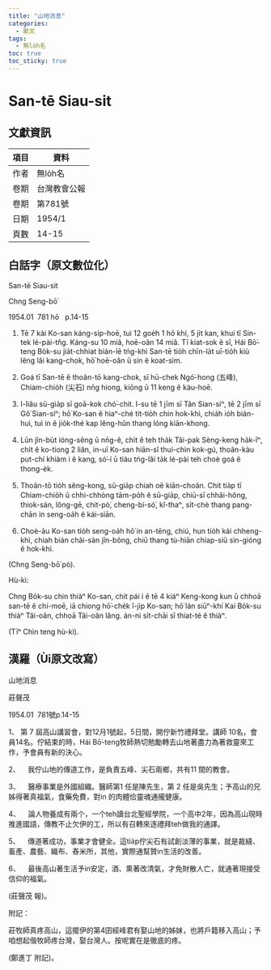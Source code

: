 ```yaml
---
title: "山地消息"
categories:
  - 散文
tags:
  - 無lo̍h名
toc: true
toc_sticky: true
---
```


# San-tē Siau-sit

## 文獻資訊

| 項目 | 資料 |
|---|---|
| 作者 | 無lo̍h名 |
| 卷期 | 台灣教會公報 |
| 卷期 | 第781號 |
| 日期 | 1954/1 |
| 頁數 | 14-15 |

## 白話字（原文數位化）

San-tē Siau-sit

Chng Seng-bō͘

1954.01  781 hō   p.14-15

1. Tē 7 kài Ko-san káng-si̍p-hoē, tuì 12 goe̍h 1 hō khí, 5 ji̍t kan, khui tī Sin-tek lé-pài-tn̂g. Káng-su 10 miâ, hoē-oân 14 miâ. Tī kiat-sok ê sî, Hái Bō͘-teng Bo̍k-su jia̍t-chhiat bián-lē tńg-khì San-tē tio̍h chīn-la̍t uī-tio̍h kiù lêng lâi kang-chok, hō͘ hoē-oân ū sin ê koat-sim.

2. Goá tī San-tē ê thoân-tō kang-chok, sī hū-chek Ngó͘-hong (五峰), Chiam-chio̍h (尖石) nn̄g hiong, kiōng ū 11 keng ê kàu-hoē.

3. I-liâu sū-gia̍p sī goā-kok chó͘-chit. I-su tē 1 jīm sī Tân Sian-siⁿ, tē 2 jīm sī Gô͘ Sian-siⁿ; hō͘ Ko-san ê hiaⁿ-ché tit-tio̍h chin hok-khì, chia̍h io̍h bián-huì, tuì in ê jio̍k-thé kap lêng-hûn thang lóng kiān-khong.

4. Lūn jîn-bu̍t ióng-sêng ū nn̄g-ê, chi̍t ê teh tha̍k Tâi-pak Sèng-keng ha̍k-īⁿ, chi̍t ê ko-tiong 2 liân, in-uī Ko-san hiān-sî thui-chìn kok-gú, thoân-kàu put-chí khiàm i ê kang, só͘-í ū tiàu tńg-lâi ta̍k lé-pài teh choè goá ê thong-e̍k.

5. Thoân-tō tio̍h sêng-kong, sū-gia̍p chiah oē kiān-choân. Chit tia̍p tī Chiam-chio̍h ū chhì-chhòng tām-po̍h ê sū-gia̍p, chiū-sī chhâi-hông, thiok-sán, lông-gē, chit-pò͘, cheng-bí-só͘, kî-thaⁿ, si̍t-chè thang pang-chān in seng-oa̍h ê kái-siān.

6. Choè-āu Ko-san tio̍h seng-oa̍h hō͘ in an-tēng, chiú, hun tio̍h kái chheng-khì, chiah bián châi-sàn jîn-bông, chiū thang tù-hiān chiap-siū sìn-gióng ê hok-khì.

(Chng Seng-bō͘ pò).

Hù-kì:

Chng Bo̍k-su chin thiàⁿ Ko-san, chit pái i ê tē 4 kiáⁿ Keng-kong kun ū chhoā san-tē ê chí-moē, iā chiong hō͘-che̍k î-ji̍p Ko-san; hō͘ lán siūⁿ-khí Kai Bo̍k-su thiàⁿ Tâi-oân, chhoā Tâi-oân lâng. án-ni si̍t-chāi sī thiat-té ê thiàⁿ.

(Tīⁿ Chìn teng hù-kì).

## 漢羅（Ùi原文改寫）

山地消息

莊聲茂

1954.01  781號p.14-15

1、 第 7 屆高山講習會，對12月1號起，5日間，開佇新竹禮拜堂。講師 10名，會員14名。佇結束的時，Hái Bō͘-teng牧師熱切勉勵轉去山地著盡力為著救靈來工作，予會員有新的決心。

2、    我佇山地的傳道工作，是負責五峰、尖石兩鄉，共有11 間的教會。

3、    醫療事業是外國組織。醫師第1 任是陳先生，第 2 任是吳先生；予高山的兄姊得著真福氣，食藥免費，對in 的肉體佮靈魂通攏健康。

4、    論人物養成有兩个，一个teh讀台北聖經學院，一个高中2年，因為高山現時推進國語，傳教不止欠伊的工，所以有召轉來逐禮拜teh做我的通譯。

5、    傳道著成功，事業才會健全。這tia̍p佇尖石有試創淡薄的事業，就是裁縫、畜產、農藝、織布、舂米所，其他，實際通幫贊in生活的改善。

6、    最後高山著生活予in安定，酒、熏著改清氣，才免財散人亡，就通著現接受信仰的福氣。

(莊聲茂 報)。

附記：

莊牧師真疼高山，這擺伊的第4囝經峰君有娶山地的姊妹，也將戶籍移入高山；予咱想起偕牧師疼台灣，娶台灣人。按呢實在是徹底的疼。

(鄭進丁 附記)。
